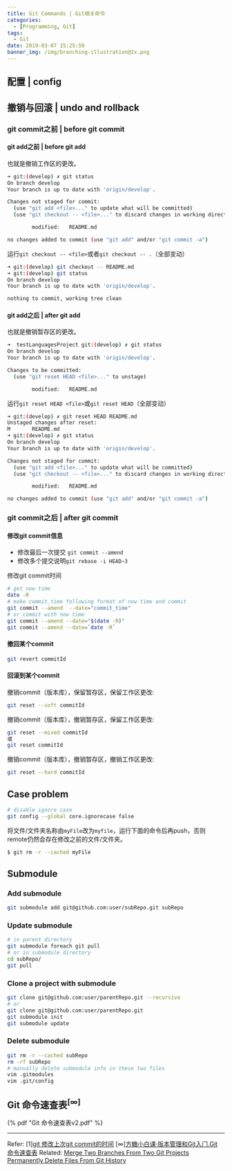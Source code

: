 ```yaml
---
title: Git Commands | Git相关命令
categories:
  - [Programming, Git]
tags:
  - Git
date: 2019-03-07 15:25:59
banner_img: /img/branching-illustration@2x.png
---
```


## 配置 | config

## 撤销与回滚 | undo and rollback

### git commit之前 | before git commit

#### git add之前 | before git add

也就是撤销工作区的更改。

```bash
➜ git:(develop) ✗ git status
On branch develop
Your branch is up to date with 'origin/develop'.

Changes not staged for commit:
  (use "git add <file>..." to update what will be committed)
  (use "git checkout -- <file>..." to discard changes in working directory)

        modified:   README.md

no changes added to commit (use "git add" and/or "git commit -a")
```

运行`git checkout -- <file>`或者`git checkout -- .`（全部变动）

```bash
➜ git:(develop) git checkout -- README.md
➜ git:(develop) git status
On branch develop
Your branch is up to date with 'origin/develop'.

nothing to commit, working tree clean
```

####  git add之后 | after git add

也就是撤销暂存区的更改。

```bash
➜  testLanguagesProject git:(develop) ✗ git status
On branch develop
Your branch is up to date with 'origin/develop'.

Changes to be committed:
  (use "git reset HEAD <file>..." to unstage)

        modified:   README.md
```

运行`git reset HEAD <file>`或`git reset HEAD`（全部变动）

```bash
➜ git:(develop) ✗ git reset HEAD README.md
Unstaged changes after reset:
M       README.md
➜ git:(develop) ✗ git status
On branch develop
Your branch is up to date with 'origin/develop'.

Changes not staged for commit:
  (use "git add <file>..." to update what will be committed)
  (use "git checkout -- <file>..." to discard changes in working directory)

        modified:   README.md

no changes added to commit (use "git add" and/or "git commit -a")
```

### git commit之后 | after git commit

#### 修改git commit信息

* 修改最后一次提交 `git commit --amend`
* 修改多个提交说明`git rebase -i HEAD~3`

修改git commit时间

```bash
# get now time
date -R  
# make commit_time following format of now time and commit
git commit --amend  --date="commit_time"
# or commit with now time
git commit --amend --date="$(date -R)"
git commit --amend --date=`date -R`
```

#### 撤回某个commit

```bash
git revert commitId
```

#### 回滚到某个commit

撤销commit（版本库），保留暂存区，保留工作区更改:

```bash
git reset --soft commitId
```

撤销commit（版本库），撤销暂存区，保留工作区更改:

```bash
git reset --mixed commitId
或
git reset commitId
```

撤销commit（版本库），撤销暂存区，撤销工作区更改:

```bash
git reset --hard commitId
```

## Case problem

```bash
# disable ignore case
git config --global core.ignorecase false
```

将文件/文件夹名称由`myFile`改为`myfile`，运行下面的命令后再push，否则remote仍然会存在修改之前的文件/文件夹。

```bash
$ git rm -r --cached myFile
```

## Submodule

### Add submodule

```bash
git submodule add git@github.com:user/subRepo.git subRepo
```

### Update submodule

```bash
# in parent directory
git submodule foreach git pull
# or in submodule directory
cd subRepo/
git pull
```

### Clone a project with submodule

```bash
git clone git@github.com:user/parentRepo.git --recursive
# or
git clone git@github.com:user/parentRepo.git
git submodule init
git submodule update
```

### Delete submodule

```bash
git rm -r --cached subRepo
rm -rf subRepo
# manually delete submodule info in these two files
vim .gitmodules
vim .git/config
```

## Git 命令速查表<sup>[∞]</sup>
{% pdf "Git 命令速查表v2.pdf" %}

----

Refer:
[1][git 修改上次git commit的时间](https://blog.csdn.net/guoyajie1990/article/details/73824732)
[∞][⽅糖⼩⽩课·版本管理和Git⼊⻔.Git 命令速查表](http://suiji.io)
Related:
[Merge Two Branches From Two Git Projects](/2019/02/15/Merge-Two-Branches-From-Two-Git-Projects/)
[Permanently Delete Files From Git History](/2019/02/14/Permanently-Delete-Files-From-Git-History/)
